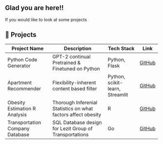 ## Glad you are here!!

<!--
**Jags96/Jags96** is a ✨ _special_ ✨ repository because its `README.md` (this file) appears on your GitHub profile.

Here are some ideas to get you started:

- 🔭 I’m currently working on ...
- 🌱 I’m currently learning ...
- 👯 I’m looking to collaborate on ...
- 🤔 I’m looking for help with ...
- 💬 Ask me about ...
- 📫 How to reach me: ...
- 😄 Pronouns: ...
- ⚡ Fun fact: ...
-->

If you would like to look at some projects

## 🚀 Projects

| Project Name | Description | Tech Stack | Link |
|--------------|-------------|------------|------|
| Python Code Generator | GPT-2 continual Pretrained & Finetuned on Python  | Python, Flask | [GitHub](https://github.com/yourusername/project-alpha) |
| Apartment Recommender | Flexibility-inherent content based filter  | Python, scikit-learn, Streamlit  | [GitHub](https://github.com/yourusername/beta-blog) |
| Obesity Estimation R Analysis | Thorough Inferenial Statistics on what factors affect obesity | R | [GitHub](https://github.com/yourusername/gamma-ui) |
| Transportation Company Database| SQL Database design for Lezit Group of Transportations | Go | [GitHub](https://github.com/yourusername/delta-cli) |

